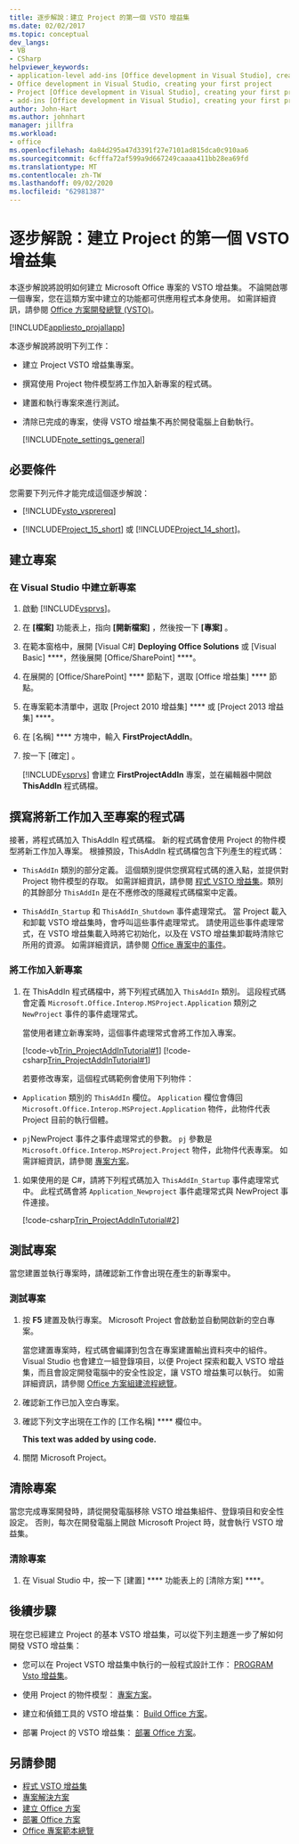 ```yaml
---
title: 逐步解說：建立 Project 的第一個 VSTO 增益集
ms.date: 02/02/2017
ms.topic: conceptual
dev_langs:
- VB
- CSharp
helpviewer_keywords:
- application-level add-ins [Office development in Visual Studio], creating your first project
- Office development in Visual Studio, creating your first project
- Project [Office development in Visual Studio], creating your first project
- add-ins [Office development in Visual Studio], creating your first project
author: John-Hart
ms.author: johnhart
manager: jillfra
ms.workload:
- office
ms.openlocfilehash: 4a84d295a47d3391f27e7101ad815dca0c910aa6
ms.sourcegitcommit: 6cfffa72af599a9d667249caaaa411bb28ea69fd
ms.translationtype: MT
ms.contentlocale: zh-TW
ms.lasthandoff: 09/02/2020
ms.locfileid: "62981387"
---
```

# <a name="walkthrough-create-your-first-vsto-add-in-for-project"></a>逐步解說：建立 Project 的第一個 VSTO 增益集
  本逐步解說將說明如何建立 Microsoft Office 專案的 VSTO 增益集。 不論開啟哪一個專案，您在這類方案中建立的功能都可供應用程式本身使用。 如需詳細資訊，請參閱 [Office 方案開發總覽 &#40;VSTO&#41;](../vsto/office-solutions-development-overview-vsto.md)。

 [!INCLUDE[appliesto_projallapp](../vsto/includes/appliesto-projallapp-md.md)]

 本逐步解說將說明下列工作：

- 建立 Project VSTO 增益集專案。

- 撰寫使用 Project 物件模型將工作加入新專案的程式碼。

- 建置和執行專案來進行測試。

- 清除已完成的專案，使得 VSTO 增益集不再於開發電腦上自動執行。

  [!INCLUDE[note_settings_general](../sharepoint/includes/note-settings-general-md.md)]

## <a name="prerequisites"></a>必要條件
 您需要下列元件才能完成這個逐步解說：

- [!INCLUDE[vsto_vsprereq](../vsto/includes/vsto-vsprereq-md.md)]

- [!INCLUDE[Project_15_short](../vsto/includes/project-15-short-md.md)] 或 [!INCLUDE[Project_14_short](../vsto/includes/project-14-short-md.md)]。

## <a name="create-the-project"></a>建立專案

### <a name="to-create-a-new-project-in-visual-studio"></a>在 Visual Studio 中建立新專案

1. 啟動 [!INCLUDE[vsprvs](../sharepoint/includes/vsprvs-md.md)]。

2. 在 **[檔案]** 功能表上，指向 **[開新檔案]** ，然後按一下 **[專案]** 。

3. 在範本窗格中，展開 [Visual C#] **Deploying Office Solutions** 或 [Visual Basic] ****，然後展開 [Office/SharePoint] ****。

4. 在展開的 [Office/SharePoint] **** 節點下，選取 [Office 增益集] **** 節點。

5. 在專案範本清單中，選取 [Project 2010 增益集] **** 或 [Project 2013 增益集] ****。

6. 在 [名稱] **** 方塊中，輸入 **FirstProjectAddIn**。

7. 按一下 [確定]  。

     [!INCLUDE[vsprvs](../sharepoint/includes/vsprvs-md.md)] 會建立 **FirstProjectAddIn** 專案，並在編輯器中開啟 **ThisAddIn** 程式碼檔。

## <a name="write-code-that-adds-a-new-task-to-a-project"></a>撰寫將新工作加入至專案的程式碼
 接著，將程式碼加入 ThisAddIn 程式碼檔。 新的程式碼會使用 Project 的物件模型將新工作加入專案。 根據預設，ThisAddIn 程式碼檔包含下列產生的程式碼：

- `ThisAddIn` 類別的部分定義。 這個類別提供您撰寫程式碼的進入點，並提供對 Project 物件模型的存取。 如需詳細資訊，請參閱 [程式 VSTO 增益集](../vsto/programming-vsto-add-ins.md)。類別的其餘部分 `ThisAddIn` 是在不應修改的隱藏程式碼檔案中定義。

- `ThisAddIn_Startup` 和 `ThisAddIn_Shutdown` 事件處理常式。 當 Project 載入和卸載 VSTO 增益集時，會呼叫這些事件處理常式。 請使用這些事件處理常式，在 VSTO 增益集載入時將它初始化，以及在 VSTO 增益集卸載時清除它所用的資源。 如需詳細資訊，請參閱 [Office 專案中的事件](../vsto/events-in-office-projects.md)。

### <a name="to-add-a-task-to-a-new-project"></a>將工作加入新專案

1. 在 ThisAddIn 程式碼檔中，將下列程式碼加入 `ThisAddIn` 類別。 這段程式碼會定義 `Microsoft.Office.Interop.MSProject.Application` 類別之 `NewProject` 事件的事件處理常式。

    當使用者建立新專案時，這個事件處理常式會將工作加入專案。

    [!code-vb[Trin_ProjectAddInTutorial#1](../vsto/codesnippet/VisualBasic/Trin_ProjectAddInTutorial/ThisAddIn.vb#1)]
    [!code-csharp[Trin_ProjectAddInTutorial#1](../vsto/codesnippet/CSharp/Trin_ProjectAddInTutorial/ThisAddIn.cs#1)]

   若要修改專案，這個程式碼範例會使用下列物件：

- `Application` 類別的 `ThisAddIn` 欄位。 `Application` 欄位會傳回 `Microsoft.Office.Interop.MSProject.Application` 物件，此物件代表 Project 目前的執行個體。

- `pj`NewProject 事件之事件處理常式的參數。 `pj` 參數是 `Microsoft.Office.Interop.MSProject.Project` 物件，此物件代表專案。 如需詳細資訊，請參閱 [專案方案](../vsto/project-solutions.md)。

1. 如果使用的是 C#，請將下列程式碼加入 `ThisAddIn_Startup` 事件處理常式中。 此程式碼會將 `Application_Newproject` 事件處理常式與 NewProject 事件連接。

     [!code-csharp[Trin_ProjectAddInTutorial#2](../vsto/codesnippet/CSharp/Trin_ProjectAddInTutorial/ThisAddIn.cs#2)]

## <a name="test-the-project"></a>測試專案
 當您建置並執行專案時，請確認新工作會出現在產生的新專案中。

### <a name="to-test-the-project"></a>測試專案

1. 按 **F5** 建置及執行專案。 Microsoft Project 會啟動並自動開啟新的空白專案。

     當您建置專案時，程式碼會編譯到包含在專案建置輸出資料夾中的組件。 Visual Studio 也會建立一組登錄項目，以便 Project 探索和載入 VSTO 增益集，而且會設定開發電腦中的安全性設定，讓 VSTO 增益集可以執行。 如需詳細資訊，請參閱 [Office 方案組建流程總覽](/previous-versions/visualstudio/visual-studio-2010/h2c9cdc0(v=vs.100))。

2. 確認新工作已加入空白專案。

3. 確認下列文字出現在工作的 [工作名稱] **** 欄位中。

     **This text was added by using code.**

4. 關閉 Microsoft Project。

## <a name="clean-up-the-project"></a>清除專案
 當您完成專案開發時，請從開發電腦移除 VSTO 增益集組件、登錄項目和安全性設定。 否則，每次在開發電腦上開啟 Microsoft Project 時，就會執行 VSTO 增益集。

### <a name="to-clean-up-your-project"></a>清除專案

1. 在 Visual Studio 中，按一下 [建置] **** 功能表上的 [清除方案] ****。

## <a name="next-steps"></a>後續步驟
 現在您已經建立 Project 的基本 VSTO 增益集，可以從下列主題進一步了解如何開發 VSTO 增益集：

- 您可以在 Project VSTO 增益集中執行的一般程式設計工作： [PROGRAM Vsto 增益集](../vsto/programming-vsto-add-ins.md)。

- 使用 Project 的物件模型： [專案方案](../vsto/project-solutions.md)。

- 建立和偵錯工具的 VSTO 增益集： [Build Office 方案](../vsto/building-office-solutions.md)。

- 部署 Project 的 VSTO 增益集： [部署 Office 方案](../vsto/deploying-an-office-solution.md)。

## <a name="see-also"></a>另請參閱
- [程式 VSTO 增益集](../vsto/programming-vsto-add-ins.md)
- [專案解決方案](../vsto/project-solutions.md)
- [建立 Office 方案](../vsto/building-office-solutions.md)
- [部署 Office 方案](../vsto/deploying-an-office-solution.md)
- [Office 專案範本總覽](../vsto/office-project-templates-overview.md)
